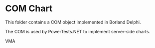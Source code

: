 COM Chart
=========

This folder contains a COM object implemented in Borland Delphi.

The COM is used by PowerTests.NET to implement server-side charts.

VMA
